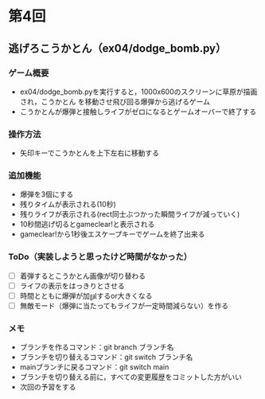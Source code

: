 # 第4回
## 逃げろこうかとん（ex04/dodge_bomb.py）
### ゲーム概要
- ex04/dodge_bomb.pyを実行すると，1000x600のスクリーンに草原が描画され，こうかとん
を移動させ飛び回る爆弾から逃げるゲーム
- こうかとんが爆弾と接触しライフがゼロになるとゲームオーバーで終了する
### 操作方法
- 矢印キーでこうかとんを上下左右に移動する
### 追加機能
- 爆弾を3個にする
- 残りタイムが表示される(10秒)
- 残りライフが表示される(rect同士ぶつかった瞬間ライフが減っていく)
- 10秒間逃げ切るとgameclear!と表示される
- gameclear!から1秒後エスケープキーでゲームを終了出来る
### ToDo（実装しようと思ったけど時間がなかった）
- [ ] 着弾するとこうかとん画像が切り替わる
- [ ] ライフの表示をはっきりとさせる
- [ ] 時間とともに爆弾が加㏿するor大きくなる
- [ ] 無敵モード（爆弾に当たってもライフが一定時間減らない）を作る
### メモ
- ブランチを作るコマンド：git branch ブランチ名
- ブランチを切り替えるコマンド：git switch ブランチ名
- mainブランチに戻るコマンド：git switch main
- ブランチを切り替える前に，すべての変更履歴をコミットした方がいい
- 次回の予習をする